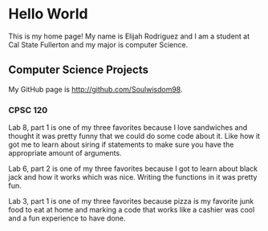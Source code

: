 # Hello World
This is my home page! My name is Elijah Rodriguez and I am a student at Cal State Fullerton and my major is computer Science.

## Computer Science Projects
My GitHub page is http://github.com/Soulwisdom98.

### CPSC 120

Lab 8, part 1 is one of my three favorites because I love sandwiches and thought it was pretty funny that we could do some code about it. Like how it got me to learn about siring if statements to make sure you have the appropriate amount of arguments.


Lab 6, part 2 is one of my three favorites because I got to learn about black jack and how it works which was nice. Writing the functions in it was pretty fun.


Lab 3, part 1 is one of my three favorites because pizza is my favorite junk food to eat at home and marking a code that works like a cashier was cool and a fun experience to have done.

